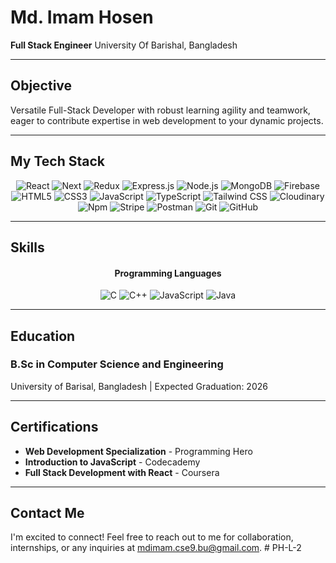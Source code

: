 # Md. Imam Hosen

**Full Stack Engineer**
University Of Barishal, Bangladesh

---

## Objective

Versatile Full-Stack Developer with robust learning agility and teamwork, eager to contribute expertise in web development to your dynamic projects.

---

## My Tech Stack

<p align="center">
  <img src="https://img.shields.io/badge/React-20232A?style=for-the-badge&logo=react&logoColor=61DAFB" alt="React" />
  <img src="https://img.shields.io/badge/Next-20232A?style=for-the-badge&logo=next&logoColor=61DAFB" alt="Next" />
  <img src="https://img.shields.io/badge/Redux-593D88?style=for-the-badge&logo=redux&logoColor=white" alt="Redux" />
  <img src="https://img.shields.io/badge/Express.js-000000?style=for-the-badge&logo=express&logoColor=white" alt="Express.js" />
  <img src="https://img.shields.io/badge/Node.js-339933?style=for-the-badge&logo=nodedotjs&logoColor=white" alt="Node.js" />
  <img src="https://img.shields.io/badge/MongoDB-4EA94B?style=for-the-badge&logo=mongodb&logoColor=white" alt="MongoDB" />
  <img src="https://img.shields.io/badge/Firebase-5f6368?style=for-the-badge&logo=firebase&logoColor=FFCC30" alt="Firebase" />
  <img src="https://img.shields.io/badge/HTML5-E34F26?style=for-the-badge&logo=html5&logoColor=white" alt="HTML5" />
  <img src="https://img.shields.io/badge/CSS3-1572B6?style=for-the-badge&logo=css3&logoColor=white" alt="CSS3" />
  <img src="https://img.shields.io/badge/JavaScript-323330?style=for-the-badge&logo=javascript&logoColor=F7DF1E" alt="JavaScript" />
  <img src="https://img.shields.io/badge/TypeScript-323330?style=for-the-badge&logo=typescript&logoColor=F7DF1E" alt="TypeScript" />
  <img src="https://img.shields.io/badge/Tailwind_CSS-38B2AC?style=for-the-badge&logo=tailwind-css&logoColor=white" alt="Tailwind CSS" />
  <img src="https://img.shields.io/badge/Cloudinary-3448C5?style=for-the-badge&logo=cloudinary-css&logoColor=white" alt="Cloudinary" />
  <img src="https://img.shields.io/badge/npm-CB3837?style=for-the-badge&logo=npm&logoColor=white" alt="Npm" />
  <img src="https://img.shields.io/badge/Stripe-635BFF?style=for-the-badge&logo=stripe&logoColor=white" alt="Stripe" />
  <img src="https://img.shields.io/badge/Postman-FF6C37?style=for-the-badge&logo=Postman&logoColor=white" alt="Postman" />
  <img src="https://img.shields.io/badge/Git-F44D27?style=for-the-badge&logo=git&logoColor=white" alt="Git" />
  <img src="https://img.shields.io/badge/GitHub-100000?style=for-the-badge&logo=github&logoColor=white" alt="GitHub" />
</p>

---

## Skills

<div align="center">
  <h4>Programming Languages</h4>
  <p>
    <img src="https://img.icons8.com/color/48/000000/c-programming.png" alt="C" />
    <img src="https://img.icons8.com/color/48/000000/c-plus-plus-logo.png" alt="C++" />
    <img src="https://img.icons8.com/color/48/000000/javascript.png" alt="JavaScript" />
    <img src="https://img.icons8.com/color/48/000000/java-coffee-cup-logo.png" alt="Java" />
  </p>

</div>

---

## Education

### B.Sc in Computer Science and Engineering

University of Barisal, Bangladesh | Expected Graduation: 2026

---

## Certifications

- **Web Development Specialization** - Programming Hero
- **Introduction to JavaScript** - Codecademy
- **Full Stack Development with React** - Coursera

---

## Contact Me

I'm excited to connect! Feel free to reach out to me for collaboration, internships, or any inquiries at [mdimam.cse9.bu@gmail.com](mailto:mdimam.cse9.bu@gmail.com).
#   P H - L - 2  
 